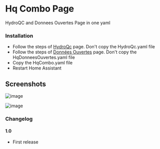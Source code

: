 # Hq Combo Page

HydroQC and Donnees Ouvertes Page in one yaml

### Installation

- Follow the steps of [HydroQc](https://github.com/MichelJourdain/HydroQuebec/tree/main/HydroQuebec) page. Don't copy the HydroQc.yaml file 
- Follow the steps of [Données Ouvertes](https://github.com/MichelJourdain/HydroQuebec/tree/main/DonneesOuvertes) page. Don't copy the HqDonneesOuvertes.yaml file
- Copy the HqCombo.yaml file
- Restart Home Assistant

## Screenshots

![image](https://user-images.githubusercontent.com/83040228/218573003-8443f281-ee8d-4a0b-b79b-3a6fdbb2691c.jpeg)

![image](https://user-images.githubusercontent.com/83040228/218573046-0415498c-cccb-4e31-b05f-f0d3e3b407b2.jpeg)

### Changelog
#### 1.0
- First release
